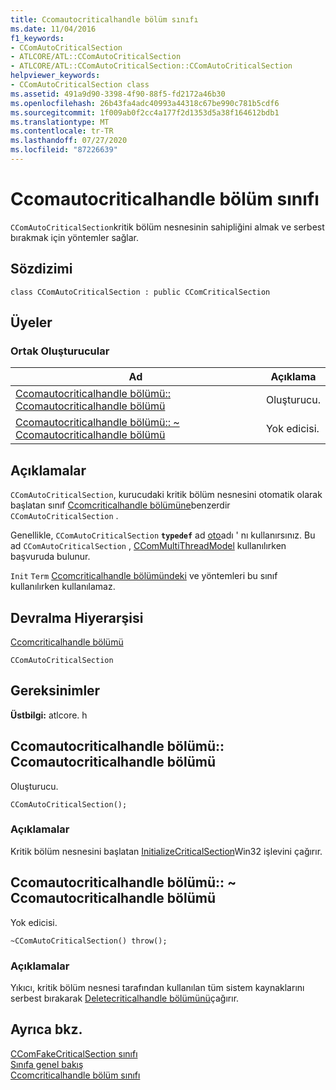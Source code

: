 ```yaml
---
title: Ccomautocriticalhandle bölüm sınıfı
ms.date: 11/04/2016
f1_keywords:
- CComAutoCriticalSection
- ATLCORE/ATL::CComAutoCriticalSection
- ATLCORE/ATL::CComAutoCriticalSection::CComAutoCriticalSection
helpviewer_keywords:
- CComAutoCriticalSection class
ms.assetid: 491a9d90-3398-4f90-88f5-fd2172a46b30
ms.openlocfilehash: 26b43fa4adc40993a44318c67be990c781b5cdf6
ms.sourcegitcommit: 1f009ab0f2cc4a177f2d1353d5a38f164612bdb1
ms.translationtype: MT
ms.contentlocale: tr-TR
ms.lasthandoff: 07/27/2020
ms.locfileid: "87226639"
---
```

# <a name="ccomautocriticalsection-class"></a>Ccomautocriticalhandle bölüm sınıfı

`CComAutoCriticalSection`kritik bölüm nesnesinin sahipliğini almak ve serbest bırakmak için yöntemler sağlar.

## <a name="syntax"></a>Sözdizimi

```
class CComAutoCriticalSection : public CComCriticalSection
```

## <a name="members"></a>Üyeler

### <a name="public-constructors"></a>Ortak Oluşturucular

|Ad|Açıklama|
|----------|-----------------|
|[Ccomautocriticalhandle bölümü:: Ccomautocriticalhandle bölümü](#ccomautocriticalsection)|Oluşturucu.|
|[Ccomautocriticalhandle bölümü:: ~ Ccomautocriticalhandle bölümü](#dtor)|Yok edicisi.|

## <a name="remarks"></a>Açıklamalar

`CComAutoCriticalSection`, kurucudaki kritik bölüm nesnesini otomatik olarak başlatan sınıf [Ccomcriticalhandle bölümüne](../../atl/reference/ccomcriticalsection-class.md)benzerdir `CComAutoCriticalSection` .

Genellikle, `CComAutoCriticalSection` **`typedef`** ad [oto](ccommultithreadmodel-class.md#autocriticalsection)adı ' nı kullanırsınız. Bu ad `CComAutoCriticalSection` , [CComMultiThreadModel](../../atl/reference/ccommultithreadmodel-class.md) kullanılırken başvuruda bulunur.

`Init` `Term` [Ccomcriticalhandle bölümündeki](../../atl/reference/ccomcriticalsection-class.md) ve yöntemleri bu sınıf kullanılırken kullanılamaz.

## <a name="inheritance-hierarchy"></a>Devralma Hiyerarşisi

[Ccomcriticalhandle bölümü](../../atl/reference/ccomcriticalsection-class.md)

`CComAutoCriticalSection`

## <a name="requirements"></a>Gereksinimler

**Üstbilgi:** atlcore. h

## <a name="ccomautocriticalsectionccomautocriticalsection"></a><a name="ccomautocriticalsection"></a>Ccomautocriticalhandle bölümü:: Ccomautocriticalhandle bölümü

Oluşturucu.

```
CComAutoCriticalSection();
```

### <a name="remarks"></a>Açıklamalar

Kritik bölüm nesnesini başlatan [InitializeCriticalSection](/windows/win32/api/synchapi/nf-synchapi-initializecriticalsection)Win32 işlevini çağırır.

## <a name="ccomautocriticalsectionccomautocriticalsection"></a><a name="dtor"></a>Ccomautocriticalhandle bölümü:: ~ Ccomautocriticalhandle bölümü

Yok edicisi.

```
~CComAutoCriticalSection() throw();
```

### <a name="remarks"></a>Açıklamalar

Yıkıcı, kritik bölüm nesnesi tarafından kullanılan tüm sistem kaynaklarını serbest bırakarak [Deletecriticalhandle bölümünü](/windows/win32/api/synchapi/nf-synchapi-deletecriticalsection)çağırır.

## <a name="see-also"></a>Ayrıca bkz.

[CComFakeCriticalSection sınıfı](../../atl/reference/ccomfakecriticalsection-class.md)<br/>
[Sınıfa genel bakış](../../atl/atl-class-overview.md)<br/>
[Ccomcriticalhandle bölüm sınıfı](../../atl/reference/ccomcriticalsection-class.md)
